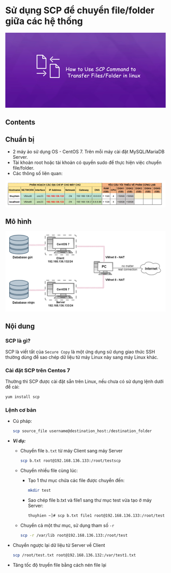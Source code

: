 # Sử dụng SCP để chuyển file/folder giữa các hệ thống   

<img src ="../../../images/25 bai Linux/How-to-Use-SCP-Command-to-Transfer-Files-Folders-in-Linux.jpg">

## Contents  

## Chuẩn bị 
- 2 máy ảo sử dụng OS - CentOS 7. Trên mỗi máy cài đặt MySQL/MariaDB Server.  
- Tài khoản root hoặc tài khoản có quyền sudo để thực hiện việc chuyển file/folder.  
- Các thông số liên quan:  

<img src ="../../../images/25 bai Linux/chuanbi2.png">  

## Mô hình  

<img src ="../../../images/25 bai Linux/scp.png">  


## Nội dung  
### SCP là gì?  
SCP là viết tắt của `Secure Copy` là một ứng dụng sử dụng giao thức SSH thường dùng để sao chép dữ liệu từ máy Linux này sang máy Linux khác.  

### Cài đặt SCP trên Centos 7  
Thường thì SCP được cài đặt sẵn trên Linux, nếu chưa có sử dụng lệnh dưới để cài:  
```sh
yum install scp
```  

### Lệnh cơ bản  
- Cú pháp:  
  ```sh
  scp source_file username@destination_host:/destination_folder
  ```  

- ***Ví dụ:*** 
  - Chuyển file `b.txt` từ máy Client sang máy Server  
    ```sh
    scp b.txt root@192.168.136.133:/root/testscp
    ```  

  - Chuyển nhiều file cùng lúc: 
    - Tạo 1 thư mục chứa các file được chuyển đến:  
      ```sh
      mkdir test
      ```

    - Sao chép file b.txt và file1 sang thư mục test vừa tạo ở máy Server: 
      ```sh
      thuyhien ~]# scp b.txt file1 root@192.168.136.133:/root/test
      ```  

  - Chuyển cả một thư mục, sử dụng tham số `-r`  
    ```sh
    scp -r /var/lib root@192.168.136.133:/root/test
    ```  
- Chuyển ngược lại dữ liệu từ Server về Client  
  ```sh
  scp /root/test.txt root@192.168.136.132:/var/test1.txt
  ```  

- Tăng tốc độ truyền file bằng cách nén file lại  
  ```sh
  





